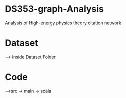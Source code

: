 # DS353-graph-Analysis
Analysis of High-energy physics theory citation network

# Dataset
--> Inside Dataset Folder

# Code
-->src -> main -> scala 
